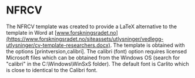 # NFRCV
The NFRCV template was created to provide a LaTeX alternative to the template in Word at [www.forskningsradet.no](https://www.forskningsradet.no/siteassets/utlysninger/vedlegg-utlysninger/cv-template-researchers.docx). The template is obtained with the options [printversion,calibri]. The calibri (font) option requires licensed Microsoft files which can be obtained from the Windows OS (search for "calibri" in the C:\Windows\WinSxS folder). The default font is Carlito which is close to identical to the Calibri font.
